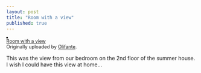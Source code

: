 ```yaml
---
layout: post
title: "Room with a view"
published: true
---
```

<p><a href="http://www.flickr.com/photos/olifante/2662775940/" title="photo sharing"><img src="http://farm4.static.flickr.com/3119/2662775940_45bd0b4262_m.jpg" alt="" style="border: solid 2px #000000;" /></a><br /><span style="font-size: 0.9em; margin-top: 0px;"><a href="http://www.flickr.com/photos/olifante/2662775940/">Room with a view</a> <br />Originally uploaded by <a href="http://www.flickr.com/people/olifante/">Olifante</a>.</span><br clear="all" /><p>This was the view from our bedroom on the 2nd floor of the summer house. I wish I could have this view at home...</p></p>


